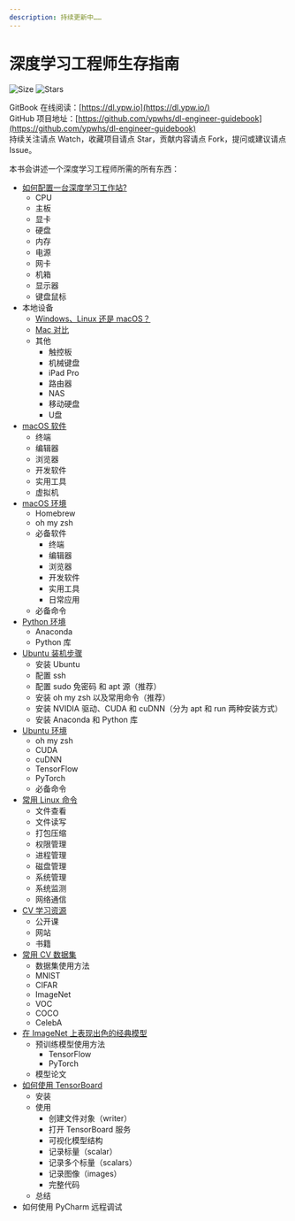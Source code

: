 ```yaml
---
description: 持续更新中……
---
```


# 深度学习工程师生存指南

![Size](https://img.shields.io/github/repo-size/ypwhs/dl-engineer-guidebook.svg)  ![Stars](https://img.shields.io/github/stars/ypwhs/dl-engineer-guidebook.svg)

GitBook 在线阅读：[https://dl.ypw.io](https://dl.ypw.io/)  
GitHub 项目地址：[https://github.com/ypwhs/dl-engineer-guidebook](https://github.com/ypwhs/dl-engineer-guidebook)  
持续关注请点 Watch，收藏项目请点 Star，贡献内容请点 Fork，提问或建议请点 Issue。

本书会讲述一个深度学习工程师所需的所有东西：

* [如何配置一台深度学习工作站?](how-to-build-deep-learning-workstation.md)
  * CPU
  * 主板
  * 显卡
  * 硬盘
  * 内存
  * 电源
  * 网卡
  * 机箱
  * 显示器
  * 键盘鼠标
* 本地设备
  * [Windows、Linux 还是 macOS？](windows-linux-or-macos.md)
  * [Mac 对比](mac-compare.md)
  * 其他
    * 触控板
    * 机械键盘
    * iPad Pro
    * 路由器
    * NAS
    * 移动硬盘
    * U盘
* [macOS 软件](macos-software.md)
  * 终端
  * 编辑器
  * 浏览器
  * 开发软件
  * 实用工具
  * 虚拟机
* [macOS 环境](macos-environment.md)
  * Homebrew
  * oh my zsh
  * 必备软件
    * 终端
    * 编辑器
    * 浏览器
    * 开发软件
    * 实用工具
    * 日常应用
  * 必备命令
* [Python 环境](python-environment.md)
  * Anaconda
  * Python 库
* [Ubuntu 装机步骤](ubuntu-install-guide.md)
  * 安装 Ubuntu
  * 配置 ssh
  * 配置 sudo 免密码 和 apt 源（推荐）
  * 安装 oh my zsh 以及常用命令（推荐）
  * 安装 NVIDIA 驱动、CUDA 和 cuDNN（分为 apt 和 run 两种安装方式）
  * 安装 Anaconda 和 Python 库
* [Ubuntu 环境](ubuntu-environment.md)
  * oh my zsh
  * CUDA
  * cuDNN
  * TensorFlow
  * PyTorch
  * 必备命令
* [常用 Linux 命令](linux-command.md)
  * 文件查看
  * 文件读写
  * 打包压缩
  * 权限管理
  * 进程管理
  * 磁盘管理
  * 系统管理
  * 系统监测
  * 网络通信
* [CV 学习资源](cv-resources.md)
  * 公开课
  * 网站
  * 书籍
* [常用 CV 数据集](cv-dataset.md)
  * 数据集使用方法
  * MNIST
  * CIFAR
  * ImageNet
  * VOC
  * COCO
  * CelebA
* [在 ImageNet 上表现出色的经典模型](best-models-on-imagenet.md)
  * 预训练模型使用方法
    * TensorFlow
    * PyTorch
  * 模型论文
* [如何使用 TensorBoard](how-to-use-tensorboard.md)
  * 安装
  * 使用
    * 创建文件对象（writer）
    * 打开 TensorBoard 服务
    * 可视化模型结构
    * 记录标量（scalar）
    * 记录多个标量（scalars）
    * 记录图像（images）
    * 完整代码
  * 总结
* 如何使用 PyCharm 远程调试

